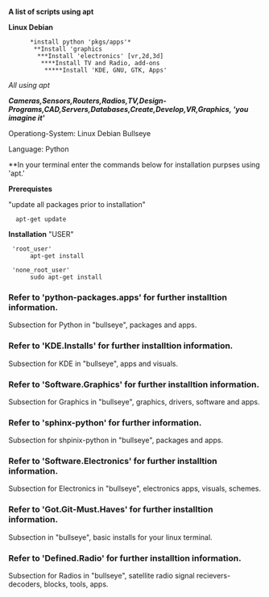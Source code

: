 **A list of scripts using apt** 

 **Linux Debian**
     
     
          *install python 'pkgs/apps'*
           **Install 'graphics
            ***Install 'electronics' [vr,2d,3d]
             ****Install TV and Radio, add-ons
              *****Install 'KDE, GNU, GTK, Apps'
      
      
 *All using apt*
 
 
***Cameras,Sensors,Routers,Radios,TV,Design-Programs,CAD,Servers,Databases,Create,Develop,VR,Graphics,
     'you imagine it'***


Operationg-System: 
   Linux Debian Bullseye
   
Language: 
   Python


**In your terminal enter the commands below for installation purpses using 'apt.'
 
 
   **Prerequistes**

"update all packages prior to installation"
   
      apt-get update

   
   **Installation**
"USER"

     'root_user'
          apt-get install
 
     'none_root_user'
          sudo apt-get install
 

### Refer to 'python-packages.apps' for further installtion information. 
Subsection for Python in "bullseye", packages and apps.
### Refer to 'KDE.Installs' for further installtion information.
Subsection for KDE in "bullseye", apps and visuals.
### Refer to 'Software.Graphics' for further installtion information.
Subsection for Graphics in "bullseye", graphics, drivers, software and apps.
### Refer to 'sphinx-python' for further information.
Subsection for shpinix-python in "bullseye", packages and apps.
### Refer to 'Software.Electronics' for further installtion information.
Subsection for Electronics in "bullseye", electronics apps, visuals, schemes.
### Refer to 'Got.Git-Must.Haves' for further installtion information.
Subsection in "bullseye", basic installs for your linux terminal.
### Refer to 'Defined.Radio' for further installtion information.
Subsection for Radios in "bullseye", satellite radio signal recievers- decoders, blocks, tools, apps. 
